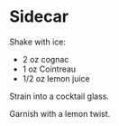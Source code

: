 # Sidecar

Shake with ice:
* 2 oz cognac
* 1 oz Cointreau
* 1/2 oz lemon juice

Strain into a cocktail glass.

Garnish with a lemon twist.
